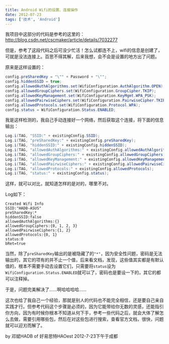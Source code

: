 ```yaml
---
title: Android Wifi的设置、连接操作
date: 2012-07-23
tags: ['技术', 'Android']
---
```


我项目中这部分的代码是参考的这里的：http://blog.csdn.net/cscmaker/article/details/7032277

但是，参考了这段代码之后可没少忙活！怎么试都连不上，wifi的信息是创建了，可就是没法连接上。百思不得其解，后来我想，会不会是设置的地方出了问题。

原来是这样设置的：

```java
config.preSharedKey = "\"" + Password + "\"";
config.hiddenSSID = true;
config.allowedAuthAlgorithms.set(WifiConfiguration.AuthAlgorithm.OPEN);
config.allowedGroupCiphers.set(WifiConfiguration.GroupCipher.TKIP);
config.allowedKeyManagement.set(WifiConfiguration.KeyMgmt.WPA_PSK);
config.allowedPairwiseCiphers.set(WifiConfiguration.PairwiseCipher.TKIP);
config.allowedProtocols.set(WifiConfiguration.Protocol.WPA);
config.status = WifiConfiguration.Status.ENABLED;
```

我是这样检测的，我自己手动连接好一个网络，然后获取这个连接，将下面的信息输出：

```java
Log.i(TAG, "SSID:" + existingConfig.SSID);
Log.i(TAG, "preSharedKey:" + existingConfig.preSharedKey);
Log.i(TAG, "hiddenSSID:" + existingConfig.hiddenSSID);
Log.i(TAG, "allowedAuthAlgorithms:" + existingConfig.allowedAuthAlgorithms);
Log.i(TAG, "allowedGroupCiphers:" + existingConfig.allowedGroupCiphers);
Log.i(TAG, "allowedKeyManagement:" + existingConfig.allowedKeyManagement);
Log.i(TAG, "allowedPairwiseCiphers:" + existingConfig.allowedPairwiseCiphers);
Log.i(TAG, "allowedProtocols:" + existingConfig.allowedProtocols);
Log.i(TAG, "status:" + existingConfig.status);
```

这样，就可以对比，就知道怎样的是对的，哪里不对。

Log如下：

```log
Created Wifi Info
SSID:"HADB-ASUS"
preSharedKey:*
hiddenSSID:false
allowedAuthAlgorithms:{}
allowedGroupCiphers:{0, 1, 2, 3}
allowedPairwiseCiphers:{1, 2}
allowedProtocols:{0, 1}
status:0
bRet=true
```

当然，除了`preSharedKey`输出的是被隐藏了的`"*"`，因为安全性问题，密码是无法输出的，其它的项有的并不止一个值，后来看文档，发现，这些值其实都是有默认值的，根本不需要手动去设置它们，只需要将`status`设为`WifiConfiguration.Status.ENABLED`就可以了，密码也是要设一下的，其它的都可以注释掉。

于是，问题完美解决了……啊哈哈哈哈……

这次也给了我自己一个经验，那就是别人的代码也不能完全相信，还是要自己亲自实践才行。但参考代码这个步骤是必须的，因为它能带给你无数的灵感，还能指引你方向，因为有时候你根本不知道从何下手，参考一些代码之后，就会大体了解怎么去做，需要引用哪些包，然后在对这些包进行搜索，查看官方文档，很快，问题就可以迎刃而解了。

by 邓斌HADB of 好易思特HAOest
2012-7-23下午于成都
